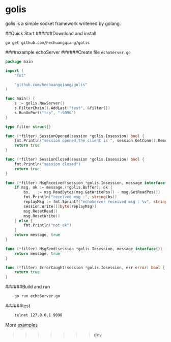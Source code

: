 # golis
golis is a simple socket framework writened by golang.

##Quick Start
######Download and install

    go get github.com/hechuangqiang/golis

####example echoServer
######Create file `echoServer.go`
```go
package main

import (
	"fmt"

	"github.com/hechuangqiang/golis"
)

func main() {
	s := golis.NewServer()
	s.FilterChain().AddLast("test", &filter{})
	s.RunOnPort("tcp", ":9090")
}

type filter struct{}

func (*filter) SessionOpened(session *golis.Iosession) bool {
	fmt.Println("session opened,the client is ", session.GetConn().RemoteAddr().String())
	return true
}

func (*filter) SessionClosed(session *golis.Iosession) bool {
	fmt.Println("session closed")
	return true
}

func (*filter) MsgReceived(session *golis.Iosession, message interface{}) (interface{}, bool) {
	if msg, ok := message.(*golis.Buffer); ok {
		bs, _ := msg.ReadBytes(msg.GetWritePos() - msg.GetReadPos())
		fmt.Println("received msg :", string(bs))
		replayMsg := fmt.Sprintf("echoServer received msg : %v", string(bs))
		session.Write([]byte(replayMsg))
		msg.ResetRead()
		msg.ResetWrite()
	} else {
		fmt.Println("not ok")
	}
	return message, true
}

func (*filter) MsgSend(session *golis.Iosession, message interface{}) (interface{}, bool) {
	return message, true
}

func (*filter) ErrorCaught(session *golis.Iosession, err error) bool {
	return true
}
```
######Build and run
```bash
    go run echoServer.go
```
######test
```bash
    telnet 127.0.0.1 9090
````
More [examples](https://github.com/hechuangqiang/golis/tree/master/example)
>>>>>>> dev
